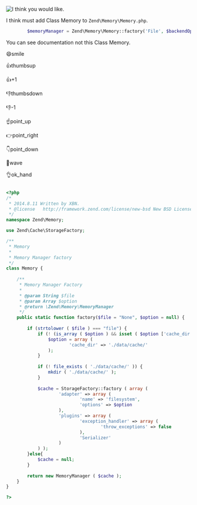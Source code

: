 

 ![I think you would like.](https://octodex.github.com/images/maxtocat.gif)




I think must add Class Memory to `Zend\Memory\Memory.php`.
```php
        $memoryManager = Zend\Memory\Memory::factory('File', $backendOptions);
```
You can see documentation not this Class Memory.

:smile:smile

:thumbsup:thumbsup

 :+1:+1
 
:thumbsdown:thumbsdown

:-1:-1

:point_up:point_up

:point_right:point_right

:point_down:point_down

:wave:wave

:ok_hand:ok_hand

```php

<?php
/*
 * 2014.8.11 Written by XBN.
 * @license   http://framework.zend.com/license/new-bsd New BSD License
 */
namespace Zend\Memory;

use Zend\Cache\StorageFactory;

/**
 * Memory
 *
 * Memory Manager factory
 */
class Memory {
	
	/**
	 * Memory Manager Factory
	 *
	 * @param String $file        	
	 * @param Array $option        	
	 * @return \Zend\Memory\MemoryManager
	 */
	public static function factory($file = "None", $option = null) {
		
		if (strtolower ( $file ) === "file") {
			if (! (is_array ( $option ) && isset ( $option ['cache_dir'] ) && file_exists ( $option ['cache_dir'] ))) {
				$option = array (
						'cache_dir' => './data/cache/' 
				);
			}
			
			if (! file_exists ( './data/cache/' )) {
				mkdir ( './data/cache/' );
			}
			
			$cache = StorageFactory::factory ( array (
					'adapter' => array (
							'name' => 'filesystem',
							'options' => $option 
					),
					'plugins' => array (
							'exception_handler' => array (
									'throw_exceptions' => false 
							),
							'Serializer' 
					) 
			) );
		}else{
			$cache = null;
		}
		
		return new MemoryManager ( $cache );
	}
}

?>



```
